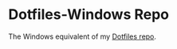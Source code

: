 # Dotfiles-Windows Repo

The Windows equivalent of my [Dotfiles repo](https://github.com/ragnarkon/dotfiles).